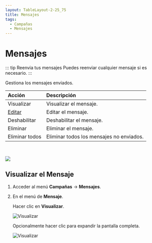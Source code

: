```yaml
---
layout: TableLayout-2-25_75
title: Mensajes
tags:
  - Campañas
  - Mensajes
---
```


# Mensajes

::: tip Reenvia tus mensajes
Puedes reenviar cualquier mensaje si es necesario.
:::

Gestiona los mensajes enviados.

| Acción                 | Descripción                              |
| :--------------------- | :--------------------------------------- |
| Visualizar             | Visualizar el mensaje.                   |
| [Editar](edit_message) | Editar el mensaje.                       |
| Deshabilitar           | Deshabilitar el mensaje.                 |
| Eliminar               | Eliminar el mensaje.                     |
| Eliminar todos         | Eliminar todos los mensajes no enviados. |

<br>

![](https://cdn.phishx.io/phishx-docs/images/phishx_campaigns_messages_02.webp)

## Visualizar el Mensaje

1. Acceder al menú **Campañas** -> **Mensajes**.

2. En el menú de **Mensaje**.

   Hacer clic en **Visualizar**.

   ![Visualizar](https://cdn.phishx.io/phishx-docs/images/phishx_campaigns_messages_03.webp)

   Opcionalmente hacer clic para expandir la pantalla completa.

   ![Visualizar](https://cdn.phishx.io/phishx-docs/images/phishx_campaigns_messages_04.webp)
